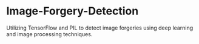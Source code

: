 # Image-Forgery-Detection
Utilizing TensorFlow and PIL to detect image forgeries using deep learning and image processing techniques.
